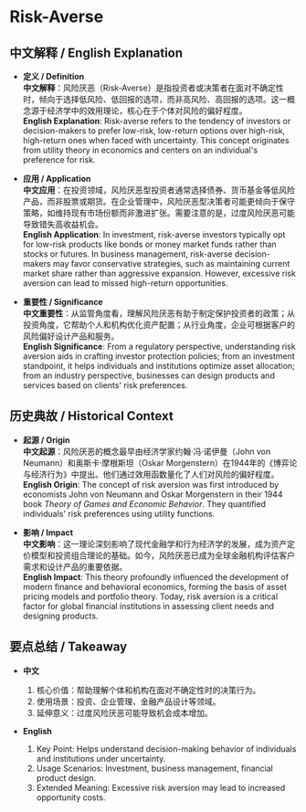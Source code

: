 # Risk-Averse

## 中文解释 / English Explanation

* **定义 / Definition**  
  **中文解释**：风险厌恶（Risk-Averse）是指投资者或决策者在面对不确定性时，倾向于选择低风险、低回报的选项，而非高风险、高回报的选项。这一概念源于经济学中的效用理论，核心在于个体对风险的偏好程度。  
  **English Explanation**: Risk-averse refers to the tendency of investors or decision-makers to prefer low-risk, low-return options over high-risk, high-return ones when faced with uncertainty. This concept originates from utility theory in economics and centers on an individual's preference for risk.

* **应用 / Application**  
  **中文应用**：在投资领域，风险厌恶型投资者通常选择债券、货币基金等低风险产品，而非股票或期货。在企业管理中，风险厌恶型决策者可能更倾向于保守策略，如维持现有市场份额而非激进扩张。需要注意的是，过度风险厌恶可能导致错失高收益机会。  
  **English Application**: In investment, risk-averse investors typically opt for low-risk products like bonds or money market funds rather than stocks or futures. In business management, risk-averse decision-makers may favor conservative strategies, such as maintaining current market share rather than aggressive expansion. However, excessive risk aversion can lead to missed high-return opportunities.

* **重要性 / Significance**  
  **中文重要性**：从监管角度看，理解风险厌恶有助于制定保护投资者的政策；从投资角度，它帮助个人和机构优化资产配置；从行业角度，企业可根据客户的风险偏好设计产品和服务。  
  **English Significance**: From a regulatory perspective, understanding risk aversion aids in crafting investor protection policies; from an investment standpoint, it helps individuals and institutions optimize asset allocation; from an industry perspective, businesses can design products and services based on clients' risk preferences.

## 历史典故 / Historical Context

* **起源 / Origin**  
  **中文起源**：风险厌恶的概念最早由经济学家约翰·冯·诺伊曼（John von Neumann）和奥斯卡·摩根斯坦（Oskar Morgenstern）在1944年的《博弈论与经济行为》中提出。他们通过效用函数量化了人们对风险的偏好程度。  
  **English Origin**: The concept of risk aversion was first introduced by economists John von Neumann and Oskar Morgenstern in their 1944 book *Theory of Games and Economic Behavior*. They quantified individuals' risk preferences using utility functions.

* **影响 / Impact**  
  **中文影响**：这一理论深刻影响了现代金融学和行为经济学的发展，成为资产定价模型和投资组合理论的基础。如今，风险厌恶已成为全球金融机构评估客户需求和设计产品的重要依据。  
  **English Impact**: This theory profoundly influenced the development of modern finance and behavioral economics, forming the basis of asset pricing models and portfolio theory. Today, risk aversion is a critical factor for global financial institutions in assessing client needs and designing products.

## 要点总结 / Takeaway

* **中文**  
  1. 核心价值：帮助理解个体和机构在面对不确定性时的决策行为。
  2. 使用场景：投资、企业管理、金融产品设计等领域。
  3. 延伸意义：过度风险厌恶可能导致机会成本增加。

* **English**  
  1. Key Point: Helps understand decision-making behavior of individuals and institutions under uncertainty.
  2. Usage Scenarios: Investment, business management, financial product design.
  3. Extended Meaning: Excessive risk aversion may lead to increased opportunity costs.